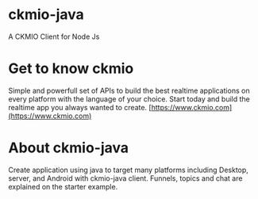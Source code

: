 # ckmio-java
A CKMIO Client for Node Js

# Get to know ckmio
Simple and powerfull set of APIs to build the best realtime applications on every platform with the language of your choice. Start today and build the realtime app you always wanted to create.
[https://www.ckmio.com](https://www.ckmio.com)

# About ckmio-java
Create application using java to target many platforms including Desktop, server, and Android with ckmio-java client. Funnels, topics and chat are explained on the starter example. 
